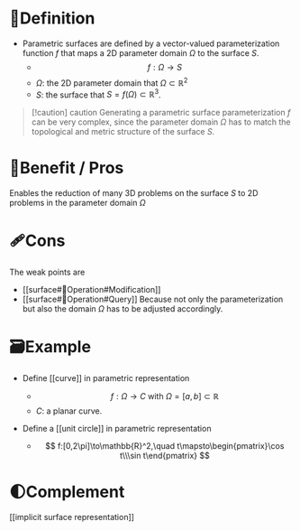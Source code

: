 # 📝Definition
- Parametric surfaces are defined by a vector-valued parameterization function $f$ that maps a 2D parameter domain $\Omega$ to the surface $S$.
	- $$
	  f: \Omega\to S
	  $$
	- $\Omega$: the 2D parameter domain that $\Omega\subset\mathbb{R}^2$
	- $S$: the surface that $S=f(\Omega)\subset\mathbb{R}^3$.

> [!caution] caution
> Generating a parametric surface parameterization $f$ can be very complex, since the parameter domain $\Omega$ has to match the topological and metric structure of the surface $S$.



# 🚀Benefit / Pros
Enables the reduction of many 3D problems on the surface $S$ to 2D problems in the parameter domain $\Omega$

# 🩹Cons
The weak points are
- [[surface#💫Operation#Modification]]
- [[surface#💫Operation#Query]]
Because not only the parameterization but also the domain $\Omega$ has to be adjusted accordingly.

# 🗃Example
- Define [[curve]] in parametric representation
	- $$
	  f: \Omega\to C \text{ with }\Omega=[a,b]\subset\mathbb{R}
	  $$
	- $C$: a planar curve.
	
- Define a [[unit circle]] in parametric representation
	- $$
	  f:[0,2\pi]\to\mathbb{R}^2,\quad t\mapsto\begin{pmatrix}\cos t\\\sin t\end{pmatrix}
	  $$

# 🌓Complement
[[implicit surface representation]]

